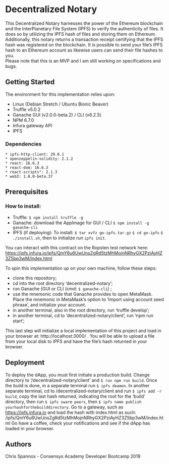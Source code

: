 # Decentralized Notary  
This Decentralized Notary harnesses the power of the Ethereum blockchain and the InterPlanetary File System (IPFS) to verify the authenticity of files. It does so by utilizing the IPFS hash of files and storing them on Ethereum. Additionally, this notary returns a transaction receipt certifying that the IPFS hash was registered on the blockchain. It is possible to send your file’s IPFS hash to an Ethereum account as likewise users can send their file hashes to you.   
Please note that this is an MVP and I am still working on specifications and bugs.

## Getting Started
The environment for this implementation relies upon:
* Linux (Debian Stretch / Ubuntu Bionic Beaver)
* Truffle v5.0.2
* Ganache GUI (v2.0.0-beta.2) / CLI (v6.2.5)
* NPM 6.7.0
* Infura gateway API
* IPFS

### Dependencies
    * ipfs-http-client: 29.0.1
    * openzeppelin-solidity: 2.1.2
    * react: 16.6.3
    * react-dom: 16.6.3
    * react-scripts": 2.1.3
    * web3: 1.0.0-beta.37

 ## Prerequisites
### How to install:
* Truffle: ``$ npm install truffle -g``
* Ganache: download the AppImage for GUI / CLI ``$ npm install -g ganache-cli``
* IPFS (if deploying): To install:
``$ tar xvfz go-ipfs.tar.gz``
``$ cd go-ipfs``
``$ ./install.sh``,
then to initialize run ``ipfs init``.

You can interact with this contract on the Ropsten test network here:
https://ipfs.infura.io/ipfs/QmY6u6UwUnsZgRd5tzMhMojnNRhyGX2PziAyHZ3Z5bp3wM/index.html

To spin this implementation up on your own machine, follow these steps:
- clone this repository;
- cd into the root directory ‘decentralized-notary’;
-  run Ganache (GUI or CLI (cmd: ``$ ganache-cli``) ;
- use the mnemonic code that Ganache provides to open MetaMask. Place the mnemonic in MetaMask’s option to ‘Import using account seed phrase’, and initialize your account.
- in another terminal, also in the root directory, run ‘truffle develop’;
- in another terminal, cd to ‘decentralized-notary/client’, run ‘npm run start’;

This last step will initialize a local implementation of this project and load in your browser at: http://localhost:3000/ . You will be able to upload a file from your local disk to IPFS and have the file’s hash returned in your browser.

## Deployment
To deploy the dApp, you must first initiate a production build. Change directory to ‘/decentralized-notary/client’ and ``$ run npm run build``. Once the build is done, in a separate terminal run ``$ ipfs deamon``. In another separate terminal, cd to /decentralized-notary/client and run ``$ ipfs add -r build``, copy the last hash returned, indicating the root for the ‘build’ directory, then run ``$ ipfs swarm peers``, then ``$ ipfs name publish yourhashforthebuilddirectory``. Go to a gateway, such as https://ipfs.infura.io and load the hash with index.html as such: /ipfs/QmY6u6UwUnsZgRd5tzMhMojnNRhyGX2PziAyHZ3Z5bp3wM/index.html
Go have a coffee, check your notifications and see if the dApp has loaded in your browser.

## Authors
Chris Spannos -  Consensys Academy Developer Bootcamp 2019
